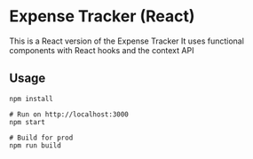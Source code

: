# Expense Tracker (React)

This is a React version of the Expense Tracker It uses functional components with React hooks and the context API

## Usage
```
npm install

# Run on http://localhost:3000
npm start

# Build for prod
npm run build
```

